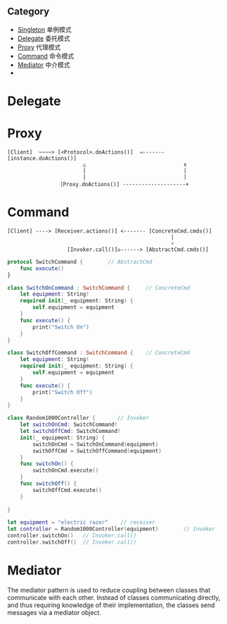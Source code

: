 ## Category
*   [Singleton](#Singleton)     单例模式
*   [Delegate](#Delegate)       委托模式
*   [Proxy](#Proxy)             代理模式
*   [Command](#Command)         命令模式
*   [Mediator](#Mediator)       中介模式
*   
# Delegate <a id="Delegate"></a>


# Proxy <a id="Proxy"></a>
```
[Client]  ~~~~> [<Protocol>.doActions()]  ◅-------[instance.doActions()]
                        △                               ∧
                        |                               |
                        |                               |
                ［Proxy.doActions()] --------------------+
```


# Command <a id="Command"></a>
```
[Client] ----> [Receiver.actions()] <------- [ConcreteCmd.cmds()]
                                                    |
                                                    ▿
                   [Invoker.call()]◇------> [AbstractCmd.cmds()]

```
```swift
protocol SwitchCommand {        // AbstractCmd
    func execute()
}

class SwitchOnCommand : SwitchCommand {     // ConcreteCmd
    let equipment: String!
    required init(_ equipment: String) {
        self.equipment = equipment
    }
    func execute() {
        print("Switch On")
    }
}

class SwitchOffCommand : SwitchCommand {    // ConcreteCmd
    let equipment: String!
    required init(_ equipment: String) {
        self.equipment = equipment
    }
    func execute() {
        print("Switch Off")
    }
}

class Random1000Controller {       // Invoker
    let switchOnCmd: SwitchCommand!
    let switchOffCmd: SwitchCommand!
    init(_ equipment: String) {
        switchOnCmd = SwitchOnCommand(equipment)
        swithOffCmd = SwitchOffCommand(equipment)
    }
    func switchOn() {
        switchOnCmd.execute()
    }
    func switchOff() {
        switchOffCmd.execute()
    }
    
}

let equipment = "electric razor"    // receiver
let controller = Random1000Controller(equipment)        // Invoker
controller.switchOn()   // Invoker.call()
controller.switchOff()  // Invoker.call()


```
# Mediator <a id="Mediator"></a>
The mediator pattern is used to reduce coupling between classes that communicate with each other. Instead of classes communicating directly, and thus requiring knowledge of their implementation, the classes send messages via a mediator object.

```swift

```
